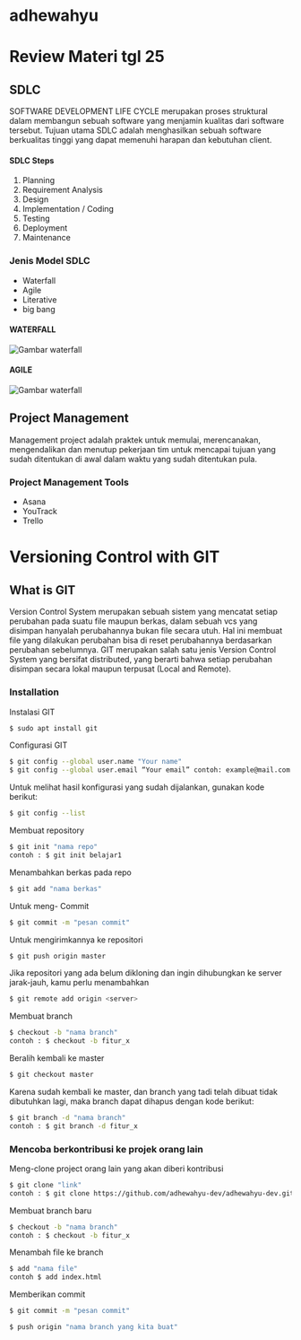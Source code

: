 # adhewahyu
# Review Materi tgl 25
 
 

## SDLC
SOFTWARE DEVELOPMENT LIFE CYCLE merupakan proses struktural dalam membangun sebuah software yang menjamin kualitas dari software tersebut. Tujuan utama SDLC adalah menghasilkan sebuah software berkualitas tinggi yang dapat memenuhi harapan dan kebutuhan client.

#### SDLC Steps

1. Planning                       
2. Requirement Analysis
3. Design
4. Implementation / Coding
5. Testing 
6. Deployment
7. Maintenance

### Jenis Model SDLC
  - Waterfall
  - Agile
  - Literative
  - big bang
  
#### WATERFALL
![Gambar waterfall](https://2.bp.blogspot.com/-cfKijri3O4s/WPxkkBskF3I/AAAAAAAABtE/S6bysnvYlxA5xPrGoMlGM9w68AgeXvJ4ACLcB/s1600/software-development-life-cycle.png)

#### AGILE
![Gambar waterfall](https://miro.medium.com/max/470/0*8iTIy02s1w9dqloc.png)

## Project Management
Management project adalah praktek untuk memulai, merencanakan, mengendalikan dan menutup pekerjaan tim untuk mencapai tujuan yang sudah ditentukan di awal dalam waktu yang sudah ditentukan pula.

### Project Management Tools
- Asana
- YouTrack
- Trello

# Versioning Control with GIT
## What is GIT
Version Control System merupakan sebuah sistem yang mencatat setiap perubahan pada suatu file maupun berkas, dalam sebuah vcs yang disimpan hanyalah perubahannya bukan file secara utuh. Hal ini membuat file yang dilakukan perubahan bisa di reset perubahannya berdasarkan perubahan sebelumnya.
GIT merupakan salah satu jenis Version Control System yang bersifat distributed, yang berarti bahwa setiap perubahan disimpan secara lokal maupun terpusat (Local and Remote).

### Installation

Instalasi GIT

```sh
$ sudo apt install git
```

Configurasi GIT

```sh
$ git config --global user.name "Your name"
$ git config --global user.email “Your email” contoh: example@mail.com
```

Untuk melihat hasil konfigurasi yang sudah dijalankan, gunakan kode berikut:
```sh
$ git config --list 
```

Membuat repository
```sh
$ git init "nama repo" 
contoh : $ git init belajar1
```

Menambahkan berkas pada repo
```sh
$ git add "nama berkas"
```

Untuk meng- Commit
```sh
$ git commit -m "pesan commit"
```

Untuk mengirimkannya ke repositori
```sh
$ git push origin master
```


Jika repositori yang ada belum dikloning dan ingin dihubungkan ke server jarak-jauh, kamu perlu menambahkan
```sh
$ git remote add origin <server>
```

Membuat branch
```sh
$ checkout -b "nama branch"
contoh : $ checkout -b fitur_x
```
Beralih kembali ke master
```sh
$ git checkout master
```

Karena sudah kembali ke master, dan branch yang tadi telah dibuat tidak dibutuhkan lagi, maka branch dapat dihapus dengan kode berikut:
```sh
$ git branch -d "nama branch"
contoh : $ git branch -d fitur_x
```

### Mencoba berkontribusi ke projek orang lain

Meng-clone project orang lain yang akan diberi kontribusi
```sh
$ git clone "link"
contoh : $ git clone https://github.com/adhewahyu-dev/adhewahyu-dev.github.io
```

Membuat branch baru
```sh
$ checkout -b "nama branch"
contoh : $ checkout -b fitur_x
```

Menambah file ke branch
```sh
$ add "nama file"
contoh $ add index.html
```

Memberikan commit
```sh
$ git commit -m "pesan commit"
```


```sh
$ push origin "nama branch yang kita buat"
```




